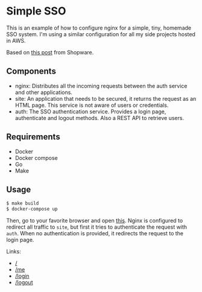 # Simple SSO

This is an example of how to configure nginx for a simple, tiny, homemade SSO system. I'm
using a similar configuration for all my side projects hosted in AWS.

Based on [this post](https://developers.shopware.com/blog/2015/03/02/sso-with-nginx-authrequest-module/)
from Shopware.

## Components

- nginx: Distributes all the incoming requests between the auth service and other applications.
- site: An application that needs to be secured, it returns the request as an HTML page. This service
is not aware of users or credentials.
- auth: The SSO authentication service. Provides a login page, authenticate and logout methods. Also
a REST API to retrieve users.

## Requirements

- Docker
- Docker compose
- Go
- Make

## Usage

```bash
$ make build
$ docker-compose up
```

Then, go to your favorite browser and open [this](http://localhost:8080/). Nginx is configured
to redirect all traffic to `site`, but first it tries to authenticate the request with `auth`. When
no authentication is provided, it redirects the request to the login page. 

Links:
 - [/](http://localhost:8080/)
 - [/me](http://localhost:8080/me)
 - [/login](http://localhost:8080/login)
 - [/logout](http://localhost:8080/logout)
